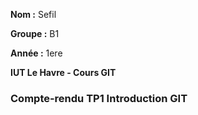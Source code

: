 **Nom :** Sefil


**Groupe :** B1

**Année :** 1ere

**IUT Le Havre - Cours GIT**

### Compte-rendu TP1 Introduction GIT
